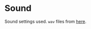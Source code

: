 # Sound
Sound settings used. `wav` files from [here](https://github.com/jaakkopasanen/AutoEq/tree/master/results/oratory1990/harman_over-ear_2018/Beyerdynamic%20DT%201770%20(leatherette%20earpads)).
